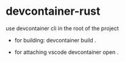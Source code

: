 # devcontainer-rust

use devcontainer cli in the root of the project

- for building:
devcontainer build .

- for attaching vscode
devcontainer open .